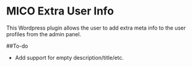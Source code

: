 # MICO Extra User Info

This Wordpress plugin allows the user to add extra meta info to the user profiles from the admin panel.


##To-do

- Add support for empty description/title/etc. 

